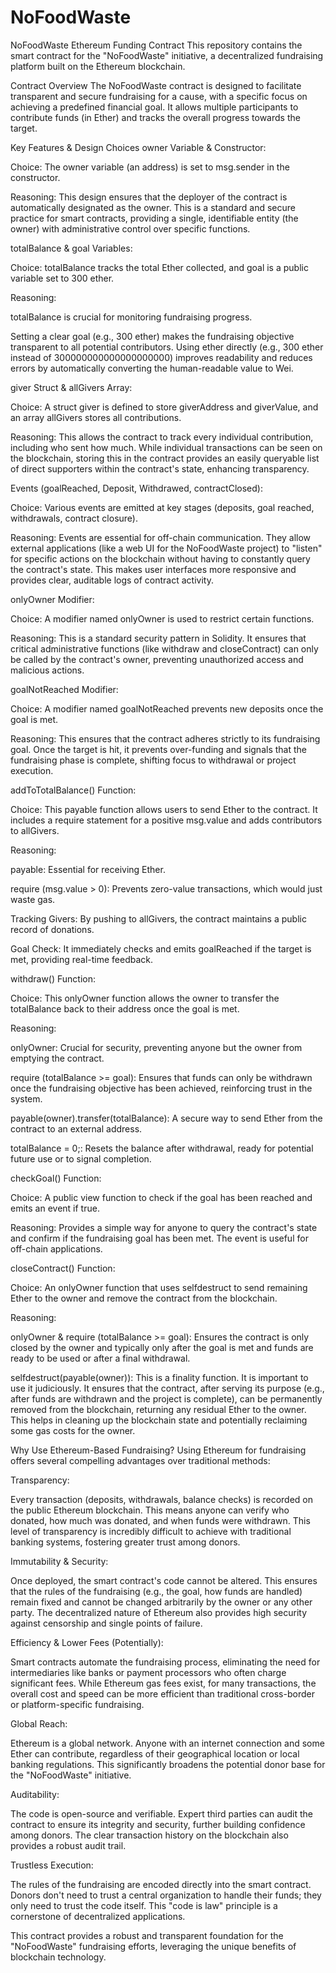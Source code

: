 # NoFoodWaste
NoFoodWaste Ethereum Funding Contract
This repository contains the smart contract for the "NoFoodWaste" initiative, a decentralized fundraising platform built on the Ethereum blockchain.

Contract Overview
The NoFoodWaste contract is designed to facilitate transparent and secure fundraising for a cause, with a specific focus on achieving a predefined financial goal. It allows multiple participants to contribute funds (in Ether) and tracks the overall progress towards the target.

Key Features & Design Choices
owner Variable & Constructor:

Choice: The owner variable (an address) is set to msg.sender in the constructor.

Reasoning: This design ensures that the deployer of the contract is automatically designated as the owner. This is a standard and secure practice for smart contracts, providing a single, identifiable entity (the owner) with administrative control over specific functions.

totalBalance & goal Variables:

Choice: totalBalance tracks the total Ether collected, and goal is a public variable set to 300 ether.

Reasoning:

totalBalance is crucial for monitoring fundraising progress.

Setting a clear goal (e.g., 300 ether) makes the fundraising objective transparent to all potential contributors. Using ether directly (e.g., 300 ether instead of 300000000000000000000) improves readability and reduces errors by automatically converting the human-readable value to Wei.

giver Struct & allGivers Array:

Choice: A struct giver is defined to store giverAddress and giverValue, and an array allGivers stores all contributions.

Reasoning: This allows the contract to track every individual contribution, including who sent how much. While individual transactions can be seen on the blockchain, storing this in the contract provides an easily queryable list of direct supporters within the contract's state, enhancing transparency.

Events (goalReached, Deposit, Withdrawed, contractClosed):

Choice: Various events are emitted at key stages (deposits, goal reached, withdrawals, contract closure).

Reasoning: Events are essential for off-chain communication. They allow external applications (like a web UI for the NoFoodWaste project) to "listen" for specific actions on the blockchain without having to constantly query the contract's state. This makes user interfaces more responsive and provides clear, auditable logs of contract activity.

onlyOwner Modifier:

Choice: A modifier named onlyOwner is used to restrict certain functions.

Reasoning: This is a standard security pattern in Solidity. It ensures that critical administrative functions (like withdraw and closeContract) can only be called by the contract's owner, preventing unauthorized access and malicious actions.

goalNotReached Modifier:

Choice: A modifier named goalNotReached prevents new deposits once the goal is met.

Reasoning: This ensures that the contract adheres strictly to its fundraising goal. Once the target is hit, it prevents over-funding and signals that the fundraising phase is complete, shifting focus to withdrawal or project execution.

addToTotalBalance() Function:

Choice: This payable function allows users to send Ether to the contract. It includes a require statement for a positive msg.value and adds contributors to allGivers.

Reasoning:

payable: Essential for receiving Ether.

require (msg.value > 0): Prevents zero-value transactions, which would just waste gas.

Tracking Givers: By pushing to allGivers, the contract maintains a public record of donations.

Goal Check: It immediately checks and emits goalReached if the target is met, providing real-time feedback.

withdraw() Function:

Choice: This onlyOwner function allows the owner to transfer the totalBalance back to their address once the goal is met.

Reasoning:

onlyOwner: Crucial for security, preventing anyone but the owner from emptying the contract.

require (totalBalance >= goal): Ensures that funds can only be withdrawn once the fundraising objective has been achieved, reinforcing trust in the system.

payable(owner).transfer(totalBalance): A secure way to send Ether from the contract to an external address.

totalBalance = 0;: Resets the balance after withdrawal, ready for potential future use or to signal completion.

checkGoal() Function:

Choice: A public view function to check if the goal has been reached and emits an event if true.

Reasoning: Provides a simple way for anyone to query the contract's state and confirm if the fundraising goal has been met. The event is useful for off-chain applications.

closeContract() Function:

Choice: An onlyOwner function that uses selfdestruct to send remaining Ether to the owner and remove the contract from the blockchain.

Reasoning:

onlyOwner & require (totalBalance >= goal): Ensures the contract is only closed by the owner and typically only after the goal is met and funds are ready to be used or after a final withdrawal.

selfdestruct(payable(owner)): This is a finality function. It is important to use it judiciously. It ensures that the contract, after serving its purpose (e.g., after funds are withdrawn and the project is complete), can be permanently removed from the blockchain, returning any residual Ether to the owner. This helps in cleaning up the blockchain state and potentially reclaiming some gas costs for the owner.

Why Use Ethereum-Based Fundraising?
Using Ethereum for fundraising offers several compelling advantages over traditional methods:

Transparency:

Every transaction (deposits, withdrawals, balance checks) is recorded on the public Ethereum blockchain. This means anyone can verify who donated, how much was donated, and when funds were withdrawn. This level of transparency is incredibly difficult to achieve with traditional banking systems, fostering greater trust among donors.

Immutability & Security:

Once deployed, the smart contract's code cannot be altered. This ensures that the rules of the fundraising (e.g., the goal, how funds are handled) remain fixed and cannot be changed arbitrarily by the owner or any other party. The decentralized nature of Ethereum also provides high security against censorship and single points of failure.

Efficiency & Lower Fees (Potentially):

Smart contracts automate the fundraising process, eliminating the need for intermediaries like banks or payment processors who often charge significant fees. While Ethereum gas fees exist, for many transactions, the overall cost and speed can be more efficient than traditional cross-border or platform-specific fundraising.

Global Reach:

Ethereum is a global network. Anyone with an internet connection and some Ether can contribute, regardless of their geographical location or local banking regulations. This significantly broadens the potential donor base for the "NoFoodWaste" initiative.

Auditability:

The code is open-source and verifiable. Expert third parties can audit the contract to ensure its integrity and security, further building confidence among donors. The clear transaction history on the blockchain also provides a robust audit trail.

Trustless Execution:

The rules of the fundraising are encoded directly into the smart contract. Donors don't need to trust a central organization to handle their funds; they only need to trust the code itself. This "code is law" principle is a cornerstone of decentralized applications.

This contract provides a robust and transparent foundation for the "NoFoodWaste" fundraising efforts, leveraging the unique benefits of blockchain technology.
